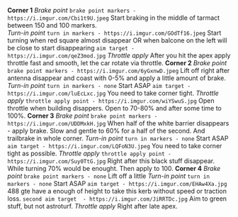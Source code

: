 **Corner 1**
    *Brake point* 
        `brake point markers - https://i.imgur.com/Cbi1t9U.jpeg`
        Start braking in the middle of tarmact between 150 and 100 markers.   
    *Turn-in point*
        `turn in markers - https://i.imgur.com/GOdTf16.jpeg`
        Start turning when red square almost disappear OR when balcone on the left will be close to start disappearing
        `aim target - https://i.imgur.com/qeZ3mod.jpg`
    *Throttle apply*
        After you hit the apex apply throttle fast and smooth, let the car rotate via throttle.
**Corner 2**
    *Brake point* 
        `brake point markers - https://i.imgur.com/6yGxnwD.jpeg`
        Lift off right after antenna disappear and coast with 0-5% and apply a little amount of brake. 
    *Turn-in point*
        `turn in markers - none`
        Start ASAP
        `aim target - https://i.imgur.com/luEcLxc.jpg`
        You need to take corner tight.
    *Throttle apply*
        `throttle apply point - https://i.imgur.com/wiYSwuS.jpg`
        Open throttle when building disappers. Open to 70-80% and after some time to 100%.
**Corner 3**
    *Brake point* 
        `brake point markers - https://i.imgur.com/UDDMxkH.jpg`
        When half of the white barrier disappears - apply brake. Slow and gentle to 60% for a half of the second. And trailbrake in whole corner.
    *Turn-in point*
        `turn in markers - none`
        Start ASAP
        `aim target - https://i.imgur.com/LQFoN3U.jpeg`
        You need to take corner tight as possible.
    *Throttle apply*
        `throttle apply point - https://i.imgur.com/Suy0TtG.jpg`
        Right after this black stuff disappear. While turning 70% would be enought. Then apply to 100.
 **Corner 4**
    *Brake point* 
        `brake point markers - none`
        Lift off a little
    *Turn-in point*
        `turn in markers - none`
        Start ASAP
        `aim target - https://i.imgur.com/EHAw4Xa.jpg`
        488 gte have a enough of height to take this kerb without speed or traction loss.
        `second aim target  - https://i.imgur.com/JiRRTDc.jpg` 
        Aim to green stuff, but not astroturf.
    *Throttle apply*
        Right after late apex.
        
 
        
        